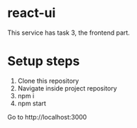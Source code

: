 # react-ui

This service has task 3, the frontend part.

# Setup steps
1. Clone this repository
2. Navigate inside project repository
3. npm i
4. npm start

Go to http://localhost:3000
